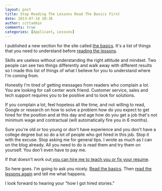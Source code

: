 ```yaml
---
layout: post
title: Stop Reading The Lessons Read The Basics First
date: 2013-07-18 10:36
author: ccttadmin
comments: true
categories: [Applicant, Lessons]
---
```

I published a new section for the site called <a title="Basics" href="http://callcentertrainingtips.com/basics/">the basics</a>. It's a list of things that you need to understand before <a href="http://callcentertrainingtips.com/archives/">reading the lessons</a>.

Skills are useless without understanding the right attitude and mindset. Two people can see two things differently and walk away with different results so I made this list of things of what I believe for you to understand where I'm coming from.

Honestly I'm tired of getting messages from readers who complain a lot. You are looking for call center work friend. Customer service, sales and tech support requires you to be positive and to look for solutions.

If you complain a lot, feel hopeless all the time, and not willing to read, Google or research on how to solve a problem how do you expect to get hired for the position and at this day and age how do you get a job that's not minimum wage and contractual (will automatically fire you in 6 months).

Sure you're old or too young or don't have experience and you don't have a college degree but so do a lot of people who got hired in this job. Stop it with the excuse. Stop asking me for general tips. I wrote as much as I can on the blog already. All you need to do is read them and try them on yourself. You don't even have to pay me.

If that doesn't work out<a title="Services" href="http://callcentertrainingtips.com/services/"> you can hire me to teach you or fix your resume</a>.

So here goes. I'm going to ask you nicely. <a title="Basics" href="http://callcentertrainingtips.com/basics/">Read the basics</a>. Then <a href="http://callcentertrainingtips.com/archives/">read the lessons again</a> and tell me what happens.

I look forward to hearing your "how I got hired stories."

